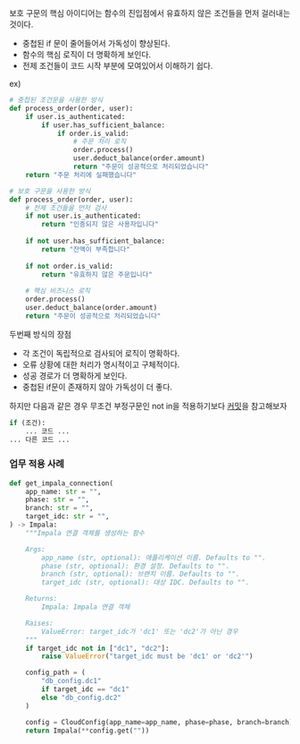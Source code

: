 보호 구문의 핵심 아이디어는 함수의 진입점에서 유효하지 않은 조건들을 먼저 걸러내는 것이다.

* 중첩된 if 문이 줄어들어서 가독성이 향상된다.
* 함수의 핵심 로직이 더 명확하게 보인다.
* 전제 조건들이 코드 시작 부분에 모여있어서 이해하기 쉽다.

ex)

```python
# 중첩된 조건문을 사용한 방식
def process_order(order, user):
    if user.is_authenticated:
        if user.has_sufficient_balance:
            if order.is_valid:
                # 주문 처리 로직
                order.process()
                user.deduct_balance(order.amount)
                return "주문이 성공적으로 처리되었습니다"
    return "주문 처리에 실패했습니다"

# 보호 구문을 사용한 방식
def process_order(order, user):
    # 전제 조건들을 먼저 검사
    if not user.is_authenticated:
        return "인증되지 않은 사용자입니다"
    
    if not user.has_sufficient_balance:
        return "잔액이 부족합니다"
        
    if not order.is_valid:
        return "유효하지 않은 주문입니다"
    
    # 핵심 비즈니스 로직
    order.process()
    user.deduct_balance(order.amount)
    return "주문이 성공적으로 처리되었습니다"
```

두번째 방식의 장점

* 각 조건이 독립적으로 검사되어 로직이 명확하다.
* 오류 상황에 대한 처리가 명시적이고 구체적이다.
* 성공 경로가 더 명확하게 보인다.
* 중첩된 if문이 존재하지 않아 가독성이 더 좋다.
 
하지만 다음과 같은 경우 무조건 부정구문인 not in을 적용하기보다 [커밋](https://github.com/Bogdanp/dramatiq/pull/470/files)을 참고해보자

```python
if (조건):
    ... 코드 ...
... 다른 코드 ...
```


### 업무 적용 사례

```python
def get_impala_connection(
    app_name: str = "",
    phase: str = "",
    branch: str = "",
    target_idc: str = "",
) -> Impala:
    """Impala 연결 객체를 생성하는 함수

    Args:
        app_name (str, optional): 애플리케이션 이름. Defaults to "".
        phase (str, optional): 환경 설정. Defaults to "".
        branch (str, optional): 브랜치 이름. Defaults to "".
        target_idc (str, optional): 대상 IDC. Defaults to "".

    Returns:
        Impala: Impala 연결 객체

    Raises:
        ValueError: target_idc가 'dc1' 또는 'dc2'가 아닌 경우
    """
    if target_idc not in ["dc1", "dc2"]:
        raise ValueError("target_idc must be 'dc1' or 'dc2'")

    config_path = (
        "db_config.dc1"
        if target_idc == "dc1"
        else "db_config.dc2"
    )

    config = CloudConfig(app_name=app_name, phase=phase, branch=branch).get(config_path)
    return Impala(**config.get(""))
```